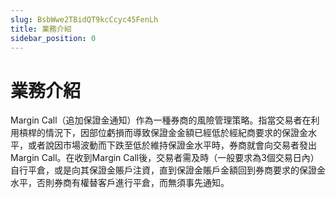 ```yaml
---
slug: BsbWwe2TBidQT9kcCcyc45FenLh
title: 業務介紹
sidebar_position: 0
---
```



# 業務介紹


Margin Call（追加保證金通知）作為一種券商的風險管理策略。指當交易者在利用槓桿的情況下，因部位虧損而導致保證金金額已經低於經紀商要求的保證金水平，或者說因市場波動而下跌至低於維持保證金水平時，券商就會向交易者發出Margin Call。在收到Margin Call後，交易者需及時（一般要求為3個交易日內）自行平倉，或是向其保證金賬戶注資，直到保證金賬戶金額回到券商要求的保證金水平，否則券商有權替客戶進行平倉，而無須事先通知。


